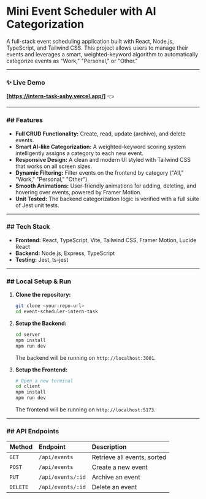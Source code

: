 # Mini Event Scheduler with AI Categorization

A full-stack event scheduling application built with React, Node.js, TypeScript, and Tailwind CSS. This project allows users to manage their events and leverages a smart, weighted-keyword algorithm to automatically categorize events as "Work," "Personal," or "Other."

---

### ✨ Live Demo

**[https://intern-task-ashy.vercel.app/]** 👈

---

### ## Features

- **Full CRUD Functionality:** Create, read, update (archive), and delete events.
- **Smart AI-like Categorization:** A weighted-keyword scoring system intelligently assigns a category to each new event.
- **Responsive Design:** A clean and modern UI styled with Tailwind CSS that works on all screen sizes.
- **Dynamic Filtering:** Filter events on the frontend by category ("All," "Work," "Personal," "Other").
- **Smooth Animations:** User-friendly animations for adding, deleting, and hovering over events, powered by Framer Motion.
- **Unit Tested:** The backend categorization logic is verified with a full suite of Jest unit tests.

---

### ## Tech Stack

- **Frontend:** React, TypeScript, Vite, Tailwind CSS, Framer Motion, Lucide React
- **Backend:** Node.js, Express, TypeScript
- **Testing:** Jest, ts-jest

---

### ## Local Setup & Run

1.  **Clone the repository:**

    ```bash
    git clone <your-repo-url>
    cd event-scheduler-intern-task
    ```

2.  **Setup the Backend:**

    ```bash
    cd server
    npm install
    npm run dev
    ```

    The backend will be running on `http://localhost:3001`.

3.  **Setup the Frontend:**
    ```bash
    # Open a new terminal
    cd client
    npm install
    npm run dev
    ```
    The frontend will be running on `http://localhost:5173`.

---

### ## API Endpoints

| Method   | Endpoint          | Description                 |
| :------- | :---------------- | :-------------------------- |
| `GET`    | `/api/events`     | Retrieve all events, sorted |
| `POST`   | `/api/events`     | Create a new event          |
| `PUT`    | `/api/events/:id` | Archive an event            |
| `DELETE` | `/api/events/:id` | Delete an event             |
